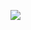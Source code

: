 ![](http://www.plantuml.com/plantuml/proxy?cache=no&src=https://raw.githubusercontent.com/oleksandrblazhko/ai-214-tsvetkov/refs/heads/Laboratory_Work_7/2-SoftwareDesign/2.7-PlantUML/UML-Activity.puml)
